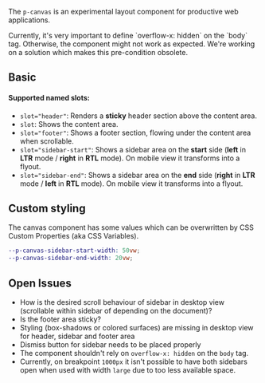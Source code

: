 <ComponentHeading name="Canvas"></ComponentHeading>

The `p-canvas` is an experimental layout component for productive web applications.

<Notification heading="Scroll-lock" heading-tag="h2" state="warning">
  Currently, it's very important to define `overflow-x: hidden` on the `body` tag. 
  Otherwise, the component might not work as expected. 
  We're working on a solution which makes this pre-condition obsolete.
</Notification>

<TableOfContents></TableOfContents>

## Basic

#### Supported named slots:

- `slot="header"`: Renders a **sticky** header section above the content area.
- `slot`: Shows the content area.
- `slot="footer"`: Shows a footer section, flowing under the content area when scrollable.
- `slot="sidebar-start"`: Shows a sidebar area on the **start** side (**left** in **LTR** mode / **right** in **RTL**
  mode). On mobile view it transforms into a flyout.
- `slot="sidebar-end"`: Shows a sidebar area on the **end** side (**right** in **LTR** mode / **left** in **RTL** mode).
  On mobile view it transforms into a flyout.

<Playground :frameworkMarkup="codeSamples" :markup="codeSamples['vanilla-js']" :config="config"></Playground>

## Custom styling

The canvas component has some values which can be overwritten by CSS Custom Properties (aka CSS Variables).

```scss
--p-canvas-sidebar-start-width: 50vw;
--p-canvas-sidebar-end-width: 20vw;
```

## Open Issues

- How is the desired scroll behaviour of sidebar in desktop view (scrollable within sidebar of depending on the
  document)?
- Is the footer area sticky?
- Styling (box-shadows or colored surfaces) are missing in desktop view for header, sidebar and footer area
- Dismiss button for sidebar needs to be placed properly
- The component shouldn't rely on `overflow-x: hidden` on the `body` tag.
- Currently, on breakpoint `1000px` it isn't possible to have both sidebars open when used with width `large` due to too
  less available space.

<script lang="ts">
import Vue from 'vue';
import Component from 'vue-class-component'; 
import { getCanvasCodeSamples } from "@porsche-design-system/shared";  

@Component
export default class Code extends Vue {
  config = { themeable: false, withoutDemo: true };
  canvas = [];
  codeSamples = getCanvasCodeSamples();
}
</script>
